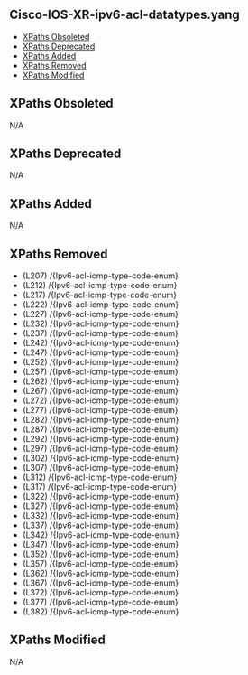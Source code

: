 ## Cisco-IOS-XR-ipv6-acl-datatypes.yang

- [XPaths Obsoleted](#xpaths-obsoleted)
- [XPaths Deprecated](#xpaths-deprecated)
- [XPaths Added](#xpaths-added)
- [XPaths Removed](#xpaths-removed)
- [XPaths Modified](#xpaths-modified)

## XPaths Obsoleted

N/A

## XPaths Deprecated

N/A

## XPaths Added

N/A

## XPaths Removed

- (L207)	/{Ipv6-acl-icmp-type-code-enum}
- (L212)	/{Ipv6-acl-icmp-type-code-enum}
- (L217)	/{Ipv6-acl-icmp-type-code-enum}
- (L222)	/{Ipv6-acl-icmp-type-code-enum}
- (L227)	/{Ipv6-acl-icmp-type-code-enum}
- (L232)	/{Ipv6-acl-icmp-type-code-enum}
- (L237)	/{Ipv6-acl-icmp-type-code-enum}
- (L242)	/{Ipv6-acl-icmp-type-code-enum}
- (L247)	/{Ipv6-acl-icmp-type-code-enum}
- (L252)	/{Ipv6-acl-icmp-type-code-enum}
- (L257)	/{Ipv6-acl-icmp-type-code-enum}
- (L262)	/{Ipv6-acl-icmp-type-code-enum}
- (L267)	/{Ipv6-acl-icmp-type-code-enum}
- (L272)	/{Ipv6-acl-icmp-type-code-enum}
- (L277)	/{Ipv6-acl-icmp-type-code-enum}
- (L282)	/{Ipv6-acl-icmp-type-code-enum}
- (L287)	/{Ipv6-acl-icmp-type-code-enum}
- (L292)	/{Ipv6-acl-icmp-type-code-enum}
- (L297)	/{Ipv6-acl-icmp-type-code-enum}
- (L302)	/{Ipv6-acl-icmp-type-code-enum}
- (L307)	/{Ipv6-acl-icmp-type-code-enum}
- (L312)	/{Ipv6-acl-icmp-type-code-enum}
- (L317)	/{Ipv6-acl-icmp-type-code-enum}
- (L322)	/{Ipv6-acl-icmp-type-code-enum}
- (L327)	/{Ipv6-acl-icmp-type-code-enum}
- (L332)	/{Ipv6-acl-icmp-type-code-enum}
- (L337)	/{Ipv6-acl-icmp-type-code-enum}
- (L342)	/{Ipv6-acl-icmp-type-code-enum}
- (L347)	/{Ipv6-acl-icmp-type-code-enum}
- (L352)	/{Ipv6-acl-icmp-type-code-enum}
- (L357)	/{Ipv6-acl-icmp-type-code-enum}
- (L362)	/{Ipv6-acl-icmp-type-code-enum}
- (L367)	/{Ipv6-acl-icmp-type-code-enum}
- (L372)	/{Ipv6-acl-icmp-type-code-enum}
- (L377)	/{Ipv6-acl-icmp-type-code-enum}
- (L382)	/{Ipv6-acl-icmp-type-code-enum}

## XPaths Modified

N/A

